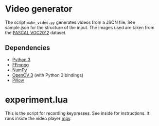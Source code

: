 # Video generator

The script `make_video.py` generates videos from a JSON file. See sample.json
for the structure of the input. The images used are taken from the
[PASCAL VOC2012](http://host.robots.ox.ac.uk/pascal/VOC/voc2012/index.html)
dataset.

## Dependencies

* [Python 3](https://www.python.org/)
* [FFmpeg](https://ffmpeg.org/)
* [NumPy](http://www.numpy.org/)
* [OpenCV 3](http://opencv.org/) (with Python 3 bindings)
* [Pillow](https://python-pillow.org/)

# experiment.lua

This is the script for recording keypresses. See inside for instructions. It
runs inside the video player [mpv](https://mpv.io/).
